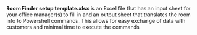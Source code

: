 **Room Finder setup template.xlsx** is an Excel file that has an input sheet for your office manager(s) to fill in and an output sheet that translates the room info to Powershell commands. This allows for easy exchange of data with customers and minimal time to execute the commands
